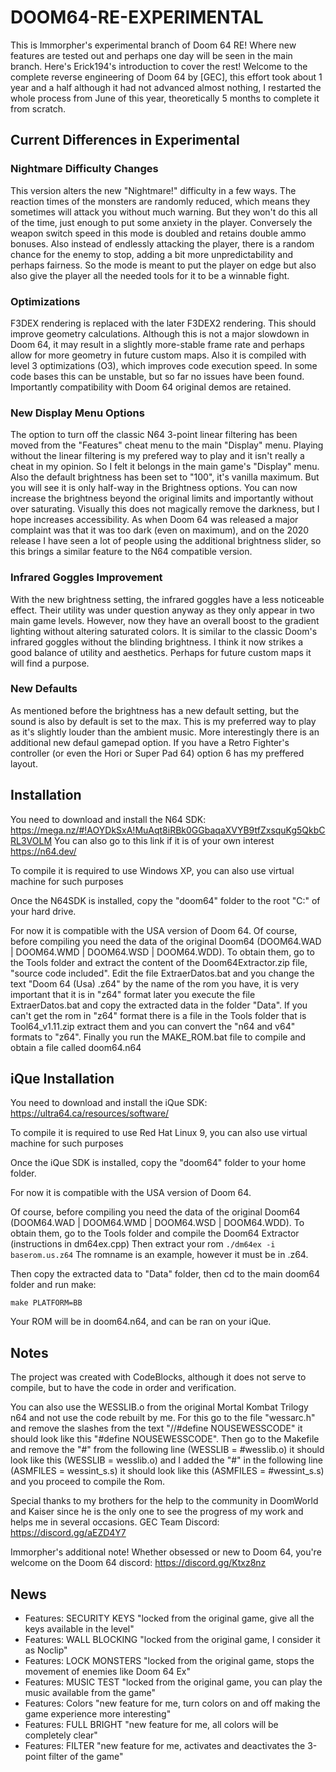 # DOOM64-RE-EXPERIMENTAL
This is Immorpher's experimental branch of Doom 64 RE! Where new features are tested out and perhaps one day will be seen in the main branch. Here's Erick194's introduction to cover the rest! Welcome to the complete reverse engineering of Doom 64 by [GEC], this effort took about 1 year and a half although it had not advanced almost nothing, I restarted the whole process from June of this year, theoretically 5 months to complete it from scratch.

## Current Differences in Experimental
### Nightmare Difficulty Changes
This version alters the new "Nightmare!" difficulty in a few ways. The reaction times of the monsters are randomly reduced, which means they sometimes will attack you without much warning. But they won't do this all of the time, just enough to put some anxiety in the player. Conversely the weapon switch speed in this mode is doubled and retains double ammo bonuses. Also instead of endlessly attacking the player, there is a random chance for the enemy to stop, adding a bit more unpredictability and perhaps fairness. So the mode is meant to put the player on edge but also also give the player all the needed tools for it to be a winnable fight.

### Optimizations
F3DEX rendering is replaced with the later F3DEX2 rendering. This should improve geometry calculations. Although this is not a major slowdown in Doom 64, it may result in a slightly more-stable frame rate and perhaps allow for more geometry in future custom maps. Also it is compiled with level 3 optimizations (O3), which improves code execution speed. In some code bases this can be unstable, but so far no issues have been found. Importantly compatibility with Doom 64 original demos are retained.

### New Display Menu Options
The option to turn off the classic N64 3-point linear filtering has been moved from the "Features" cheat menu to the main "Display" menu. Playing without the linear filtering is my prefered way to play and it isn't really a cheat in my opinion. So I felt it belongs in the main game's "Display" menu. Also the default brightness has been set to "100", it's vanilla maximum. But you will see it is only half-way in the Brightness options. You can now increase the brightness beyond the original limits and importantly without over saturating. Visually this does not magically remove the darkness, but I hope increases accessibility. As when Doom 64 was released a major complaint was that it was too dark (even on maximum), and on the 2020 release I have seen a lot of people using the additional brightness slider, so this brings a similar feature to the N64 compatible version.

### Infrared Goggles Improvement
With the new brightness setting, the infrared goggles have a less noticeable effect. Their utility was under question anyway as they only appear in two main game levels. However, now they have an overall boost to the gradient lighting without altering saturated colors. It is similar to the classic Doom's infrared goggles without the blinding brightness. I think it now strikes a good balance of utility and aesthetics. Perhaps for future custom maps it will find a purpose.

### New Defaults
As mentioned before the brightness has a new default setting, but the sound is also by default is set to the max. This is my preferred way to play as it's slightly louder than the ambient music. More interestingly there is an additional new defaul gamepad option. If you have a Retro Fighter's controller (or even the Hori or Super Pad 64) option 6 has my preffered layout.

## Installation

You need to download and install the N64 SDK: https://mega.nz/#!AOYDkSxA!MuAqt8iRBk0GGbaqaXVYB9tfZxsquKg5QkbCRL3VOLM
You can also go to this link if it is of your own interest https://n64.dev/

To compile it is required to use Windows XP, you can also use virtual machine for such purposes

Once the N64SDK is installed, copy the "doom64" folder to the root "C:" of your hard drive.

For now it is compatible with the USA version of Doom 64.
Of course, before compiling you need the data of the original Doom64 (DOOM64.WAD | DOOM64.WMD | DOOM64.WSD | DOOM64.WDD).
To obtain them, go to the Tools folder and extract the content of the Doom64Extractor.zip file, "source code included".
Edit the file ExtraerDatos.bat and you change the text "Doom 64 (Usa) .z64" by the name of the rom you have, it is very important that it is in "z64" format later you execute the file ExtraerDatos.bat and copy the extracted data in the folder "Data".
If you can't get the rom in "z64" format there is a file in the Tools folder that is Tool64_v1.11.zip extract them and you can convert the "n64 and v64" formats to "z64".
Finally you run the MAKE_ROM.bat file to compile and obtain a file called doom64.n64

## iQue Installation

You need to download and install the iQue SDK: https://ultra64.ca/resources/software/

To compile it is required to use Red Hat Linux 9, you can also use virtual machine for such purposes

Once the iQue SDK is installed, copy the "doom64" folder to your home folder.

For now it is compatible with the USA version of Doom 64.

Of course, before compiling you need the data of the original Doom64 (DOOM64.WAD | DOOM64.WMD | DOOM64.WSD | DOOM64.WDD).
To obtain them, go to the Tools folder and compile the Doom64 Extractor (instructions in dm64ex.cpp)
Then extract your rom ``./dm64ex -i baserom.us.z64`` 
The romname is an example, however it must be in .z64.

Then copy the extracted data to "Data" folder, then cd to the main doom64 folder and run make:

``make PLATFORM=BB``

Your ROM will be in doom64.n64, and can be ran on your iQue.

## Notes
The project was created with CodeBlocks, although it does not serve to compile, but to have the code in order and verification.

You can also use the WESSLIB.o from the original Mortal Kombat Trilogy n64 and not use the code rebuilt by me.
For this go to the file "wessarc.h" and remove the slashes from the text "//#define NOUSEWESSCODE" it should look like this "#define NOUSEWESSCODE".
Then go to the Makefile and remove the "#" from the following line (WESSLIB = #wesslib.o) it should look like this (WESSLIB = wesslib.o) and I added the "#" in the following line (ASMFILES = wessint_s.s) it should look like this (ASMFILES = #wessint_s.s) and you proceed to compile the Rom.

Special thanks to my brothers for the help to the community in DoomWorld and Kaiser since he is the only one to see the progress of my work and helps me in several occasions.
GEC Team Discord:  https://discord.gg/aEZD4Y7

Immorpher's additional note! Whether obsessed or new to Doom 64, you're welcome on the Doom 64 discord: https://discord.gg/Ktxz8nz

## News
* Features: SECURITY KEYS "locked from the original game, give all the keys available in the level"
* Features: WALL BLOCKING "locked from the original game, I consider it as Noclip"
* Features: LOCK MONSTERS "locked from the original game, stops the movement of enemies like Doom 64 Ex"
* Features: MUSIC TEST "locked from the original game, you can play the music available from the game"
* Features: Colors "new feature for me, turn colors on and off making the game experience more interesting"
* Features: FULL BRIGHT "new feature for me, all colors will be completely clear"
* Features: FILTER "new feature for me, activates and deactivates the 3-point filter of the game"
